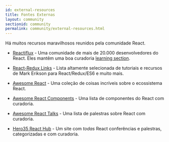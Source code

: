 ```yaml
---
id: external-resources
title: Fontes Externas
layout: community
sectionid: community
permalink: community/external-resources.html
---
```


Há muitos recursos maravilhosos reunidos pela comunidade React.

- [Reactiflux](https://www.reactiflux.com/) - Uma comunidade de mais de 20.000 desenvolvedores do React. Eles mantêm uma boa curadoria [learning section](https://www.reactiflux.com/learning/).

- [React-Redux Links](https://github.com/markerikson/react-redux-links) - Lista altamente selecionada de tutoriais e recursos de Mark Erikson para React/Redux/ES6 e muito mais.

- [Awesome React](https://github.com/enaqx/awesome-react) - Uma coleção de coisas incríveis sobre o ecossistema React.

- [Awesome React Components](https://github.com/brillout/awesome-react-components) - Uma lista de componentes do React com curadoria.

- [Awesome React Talks](https://github.com/tiaanduplessis/awesome-react-talks) - Uma lista de palestras sobre React com curadoria. 

- [Hero35 React Hub](https://hero35.com/stack/react) - Um site com _todas_ React conferências e palestras, categorizadas e com curadoria.
